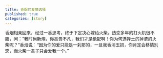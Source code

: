 ```yaml
---
title: 香烟的爱情选择
published: true
categories: [story]
---
```


香烟相亲回来，经过一番思考，终于下定决心嫁给火柴。热恋多年的打火机很不服，问：“我时尚新潮，你高贵不凡，我们才是绝配啊！你为何选择土的掉渣的火柴呢？”香烟说：“因为你的爱只能是一刹那的，一旦我香消玉损，你肯定会移情别恋，而火柴一辈子只会爱我一个。”

